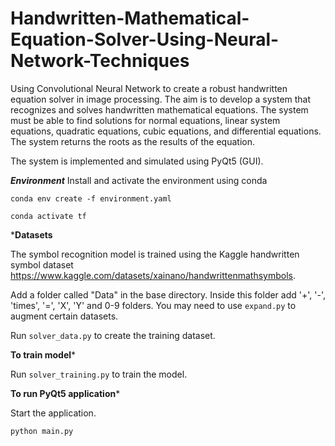 # Handwritten-Mathematical-Equation-Solver-Using-Neural-Network-Techniques
Using Convolutional Neural Network to create a robust handwritten equation solver in image processing. The aim is to develop a system that recognizes and solves handwritten mathematical equations. The
system must be able to find solutions for normal equations, linear system equations, quadratic equations, cubic equations, and differential equations. The system returns the roots as the results of
 the equation.
 
 The system is implemented and simulated using PyQt5 (GUI).
 
 
 *****Environment*****
Install and activate the environment using conda

`conda env create -f environment.yaml`

`conda activate tf`

*******Datasets******

The symbol recognition model is trained using the Kaggle handwritten symbol dataset https://www.kaggle.com/datasets/xainano/handwrittenmathsymbols.

Add a folder called "Data" in the base directory. Inside this folder add '+', '-', 'times', '=', 'X', 'Y' and 0-9 folders. You may need to use `expand.py` to augment certain datasets.

Run `solver_data.py` to create the training dataset.

******To train model*******

Run `solver_training.py` to train the model.

******To run PyQt5 application*******

Start the application.

 `python main.py`

